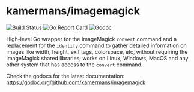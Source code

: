 # kamermans/imagemagick

[![Build Status](https://travis-ci.org/kamermans/imagemagick.svg?branch=master)](https://travis-ci.org/kamermans/imagemagick) [![Go Report Card](https://goreportcard.com/badge/github.com/kamermans/imagemagick)](https://goreportcard.com/report/github.com/kamermans/imagemagick) [![Godoc](https://img.shields.io/badge/godoc-docs-blue.svg)](https://godoc.org/github.com/kamermans/imagemagick)

High-level Go wrapper for the ImageMagick `convert` command and a replacement for the `identify` command to gather detailed information on images like width, height, exif tags, colorspace, etc, without requiring the ImageMagick shared libraries; works on Linux, Windows, MacOS and any other system that has access to the `convert` command.

Check the godocs for the latest documentation:
https://godoc.org/github.com/kamermans/imagemagick

